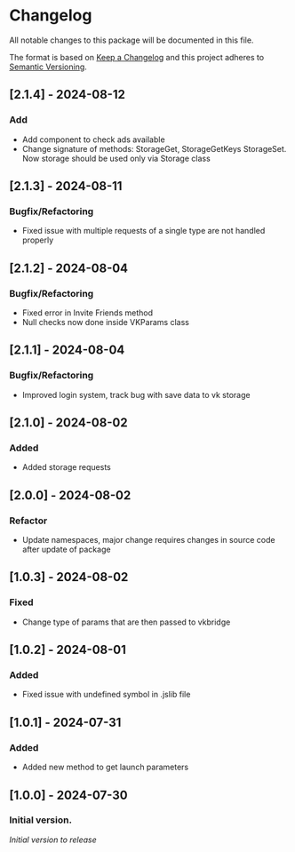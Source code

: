 # Changelog
All notable changes to this package will be documented in this file.

The format is based on [Keep a Changelog](http://keepachangelog.com/en/1.0.0/)
and this project adheres to [Semantic Versioning](http://semver.org/spec/v2.0.0.html).

## [2.1.4] - 2024-08-12
### Add
* Add component to check ads available
* Change signature of methods: StorageGet, StorageGetKeys StorageSet. Now storage should be used only via Storage class

## [2.1.3] - 2024-08-11
### Bugfix/Refactoring
* Fixed issue with multiple requests of a single type are not handled properly

## [2.1.2] - 2024-08-04
### Bugfix/Refactoring
* Fixed error in Invite Friends method
* Null checks now done inside VKParams class

## [2.1.1] - 2024-08-04
### Bugfix/Refactoring
* Improved login system, track bug with save data to vk storage

## [2.1.0] - 2024-08-02
### Added
* Added storage requests

## [2.0.0] - 2024-08-02
### Refactor
* Update namespaces, major change requires changes in source code after update of package

## [1.0.3] - 2024-08-02
### Fixed
* Change type of params that are then passed to vkbridge

## [1.0.2] - 2024-08-01
### Added
* Fixed issue with undefined symbol in .jslib file

## [1.0.1] - 2024-07-31
### Added
* Added new method to get launch parameters

## [1.0.0] - 2024-07-30
### Initial version.
*Initial version to release*
